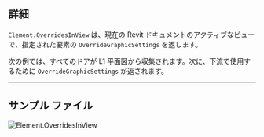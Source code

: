 ## 詳細
`Element.OverridesInView` は、現在の Revit ドキュメントのアクティブなビューで、指定された要素の `OverrideGraphicSettings` を返します。

次の例では、すべてのドアが L1 平面図から収集されます。次に、下流で使用するために `OverrideGraphicSettings` が返されます。

___
## サンプル ファイル

![Element.OverridesInView](./Revit.Elements.Element.OverridesInView_img.jpg)
